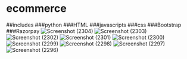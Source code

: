# ecommerce
##includes
###python
###HTML
###javascripts
###css
###Bootstrap
###Razorpay
![Screenshot (2304)](https://github.com/rubeenabadhi/ecommerce/assets/152485008/4a41f98a-cced-4bd9-ba3b-6a89962b9f51)
![Screenshot (2303)](https://github.com/rubeenabadhi/ecommerce/assets/152485008/bc1f6f40-aad6-4650-9811-842eb6c8d33a)
![Screenshot (2302)](https://github.com/rubeenabadhi/ecommerce/assets/152485008/3be2ef7c-a9f9-4bcf-a32d-fcc1e88d033b)
![Screenshot (2301)](https://github.com/rubeenabadhi/ecommerce/assets/152485008/eed88550-00d2-4015-89ea-094b4ab7e00f)
![Screenshot (2300)](https://github.com/rubeenabadhi/ecommerce/assets/152485008/350fcd8d-b4b8-407b-abb6-5ba387649421)
![Screenshot (2299)](https://github.com/rubeenabadhi/ecommerce/assets/152485008/954dbd93-6b8e-474d-bf96-6715453549b3)
![Screenshot (2298)](https://github.com/rubeenabadhi/ecommerce/assets/152485008/22039114-fdfc-45f3-953a-eac143eabdf6)
![Screenshot (2297)](https://github.com/rubeenabadhi/ecommerce/assets/152485008/e31cca50-65d1-4058-b00b-a1e069f09af4)
![Screenshot (2296)](https://github.com/rubeenabadhi/ecommerce/assets/152485008/7c4275c0-0a90-4eff-8c7b-c871fd48e3d1)
